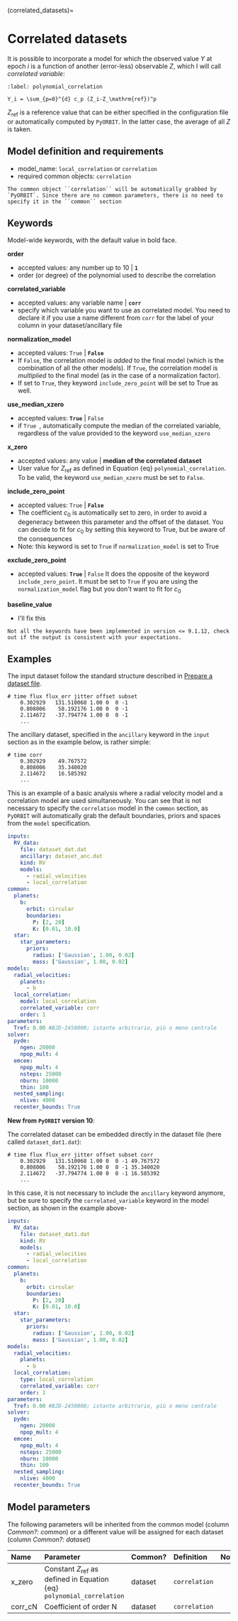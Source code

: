 (correlated_datasets)=

# Correlated datasets

It is possible to incorporate a model for which the observed value $Y$ at epoch $i$ is a function of another (error-less) observable $Z$, which I will call *correlated variable*:


```{math}
:label: polynomial_correlation

Y_i = \sum_{p=0}^{d} c_p (Z_i-Z_\mathrm{ref})^p

```

$Z_\mathrm{ref}$ is a reference value that can be either specified in the configuration file or automatically computed by `PyORBIT`. In the latter case, the average of all $Z$ is taken.

## Model definition and requirements

- model_name: ``local_correlation`` or ``correlation``
- required common objects: ``correlation``

```{tip}
The common object ``correlation`` will be automatically grabbed by `PyORBIT`. Since there are no common parameters, there is no need to specify it in the ``common`` section
```

## Keywords

Model-wide keywords, with the default value in bold face.

**order**
* accepted values: any number up to 10 | **`1`**
* order (or degree) of the polynomial used to describe the correlation

**correlated_variable**
* accepted values: any variable name  | **`corr`**
* specify which variable you want to use as correlated model. You need to declare it if you use a name different from `corr` for the label of your column in your dataset/ancillary file

**normalization_model**
* accepted values: `True` | **`False`**
* If `False`, the correlation model is *added* to the final model (which is the combination of all the other models). If `True`, the correlation model is *multiplied* to the final model (as in the case of a normalization factor).
* If set to `True`, they keyword `include_zero_point` will be set to True as well.

**use_median_xzero**
* accepted values: **`True`** | `False`
* if  `True `, automatically compute the median of the correlated variable, regardless of the value provided to the keyword `use_median_xzero`

**x_zero**
* accepted values: any value | **median of the correlated dataset**
* User value for $Z_\mathrm{ref}$ as defined in Equation {eq} `polynomial_correlation`. To be valid, the keyword `use_median_xzero` must be set to `False`.

**include_zero_point**
* accepted values: `True` | **`False`**
* The coefficient $c_0$ is automatically set to zero, in order to avoid a degeneracy between this parameter and the offset of the dataset. You can decide to fit for $c_0$ by setting this keyword to True, but be aware of the consequences
* Note: this keyword is set to `True` if `normalization_model` is set to True

**exclude_zero_point**
* accepted values: **`True`** | `False`
It does the opposite of the keyword `include_zero_point`. It must be set to `True` if you are using the `normalization_model` flag but you don't want to fit for $c_0$

**baseline_value**
* I'll fix this

```{warning}
Not all the keywords have been implemented in version <= 9.1.12, check out if the output is consistent with your expectations.
```
## Examples

The input dataset follow the standard structure described in [Prepare a dataset file](prepare_dataset).

```
# time flux flux_err jitter offset subset
    0.302929   131.510068 1.00 0  0 -1
    0.808006    58.192176 1.00 0  0 -1
    2.114672   -37.794774 1.00 0  0 -1
    ...
```

The ancillary dataset, specified in the `ancillary` keyword in the `input` section as in the example below, is rather simple:
```
# time corr
    0.302929    49.767572
    0.808006    35.340020
    2.114672    16.585392
    ...
```

This is an example of a basic analysis where a radial velocity model and a correlation model are used simultaneously. You can see that is not necessary to specify the `correlation` model in the `common` section, as `PyORBIT` will automatically grab the default boundaries, priors and spaces from the `model` specification.

```yaml
inputs:
  RV_data:
    file: dataset_dat.dat
    ancillary: dataset_anc.dat
    kind: RV
    models:
      - radial_velocities
      - local_correlation
common:
  planets:
    b:
      orbit: circular
      boundaries:
        P: [2, 20]
        K: [0.01, 10.0]
  star:
    star_parameters:
      priors:
        radius: ['Gaussian', 1.00, 0.02]
        mass: ['Gaussian', 1.00, 0.02]
models:
  radial_velocities:
    planets:
      - b
  local_correlation:
    model: local_correlation
    correlated_variable: corr
    order: 1
parameters:
  Tref: 0.00 #BJD-2450000; istante arbitrario, più o meno centrale
solver:
  pyde:
    ngen: 20000
    npop_mult: 4
  emcee:
    npop_mult: 4
    nsteps: 25000
    nburn: 10000
    thin: 100
  nested_sampling:
    nlive: 4000
  recenter_bounds: True
```

**New from `PyORBIT` version 10**:

The correlated dataset can be embedded directly in the dataset file (here called `dataset_dat1.dat`):
```
# time flux flux_err jitter offset subset corr
    0.302929   131.510068 1.00 0  0 -1 49.767572
    0.808006    58.192176 1.00 0  0 -1 35.340020
    2.114672   -37.794774 1.00 0  0 -1 16.585392
    ...
```

In this case, it is not necessary to include the `ancillary` keyword anymore, but be sure to specify the `correlated_variable` keyword in the model section, as shown in the example above-

```yaml
inputs:
  RV_data:
    file: dataset_dat1.dat
    kind: RV
    models:
      - radial_velocities
      - local_correlation
common:
  planets:
    b:
      orbit: circular
      boundaries:
        P: [2, 20]
        K: [0.01, 10.0]
  star:
    star_parameters:
      priors:
        radius: ['Gaussian', 1.00, 0.02]
        mass: ['Gaussian', 1.00, 0.02]
models:
  radial_velocities:
    planets:
      - b
  local_correlation:
    type: local_correlation
    correlated_variable: corr
    order: 1
parameters:
  Tref: 0.00 #BJD-2450000; istante arbitrario, più o meno centrale
solver:
  pyde:
    ngen: 20000
    npop_mult: 4
  emcee:
    npop_mult: 4
    nsteps: 25000
    nburn: 10000
    thin: 100
  nested_sampling:
    nlive: 4000
  recenter_bounds: True
```

## Model parameters

The following parameters will be inherited from the common model (column *Common?: common*) or a different value will be assigned for each dataset (column *Common?: dataset*)

| Name        | Parameter | Common?  | Definition  | Notes |
| :---        | :-------- | :-------------  | :-----  | :---- |
| x_zero      | Constant $Z_\mathrm{ref}$ as defined in Equation {eq} `polynomial_correlation` | dataset | ``correlation``     | |
| corr_cN     | Coefficient of order N | dataset | ``correlation``     | |
